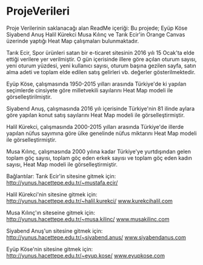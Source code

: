 # ProjeVerileri
Proje Verilerinin saklanacağı alan
ReadMe içeriği:
Bu projede;
Eyüp Köse
Siyabend Anuş
Halil Kürekci
Musa Kılınç
ve Tarık Ecir'in Orange Canvas üzerinde yaptığı Heat Map çalışmaları bulunmaktadır.

Tarık Ecir, Spor ürünleri satan bir e-ticaret sitesinin 2016 yılı 15 Ocak'ta elde ettiği verilere yer verilmiştir. O gün içerisinde illere göre açılan oturum sayısı, yeni oturum yüzdesi, yeni kullanıcı sayısı, oturum başına gezilen sayfa, satın alma adeti ve toplam elde edilen satış gelirleri vb. değerler gösterilmektedir.

Eyüp Köse, çalışmasında 1950-2015 yılları arasında Türkiye'de ki yapılan seçimlerde cinsiyete göre milletvekili sayılarını Heat Map modeli ile görselleştirilmiştir.

Siyabend Anuş, çalışmasında 2016 yılı içerisinde Türkiye'nin 81 ilinde aylara göre yapılan konut satış sayılarını Heat Map modeli ile görselleştirmiştir.

Halil Kürekci, çalışmasında 2000-2015 yılları arasında Türkiye'de illerde yapılan nüfus sayımına göre ülke genelinde nüfus miktarını Heat Map modeli ile görselleştirmiştir.

Musa Kılınç, çalışmasında 2000 yılına kadar Türkiye'ye yurtdışından gelen toplam göç sayısı, toplam göç eden erkek sayısı ve toplam göç eden kadın sayısı, Heat Map modeli ile görselleştirmiştir.

Bağlantılar:
Tarık Ecir'in sitesine gitmek için:
http://yunus.hacettepe.edu.tr/~mustafa.ecir/

Halil Kürekci'nin sitesine gitmek için:
http://yunus.hacettepe.edu.tr/~halil.kurekci/
www.kurekcihalil.com

Musa Kılınç'ın siteseine gitmek için:
http://yunus.hacettepe.edu.tr/~musa.kilinc/
www.musakilinc.com

Siyabend Anuş'un sitesine gitmek için:
http://yunus.hacettepe.edu.tr/~siyabend.anus/
www.siyabendanus.com

Eyüp Köse'nin sitesine gitmek için:
http://yunus.hacettepe.edu.tr/~eyup.kose/
www.eyupkose.com

